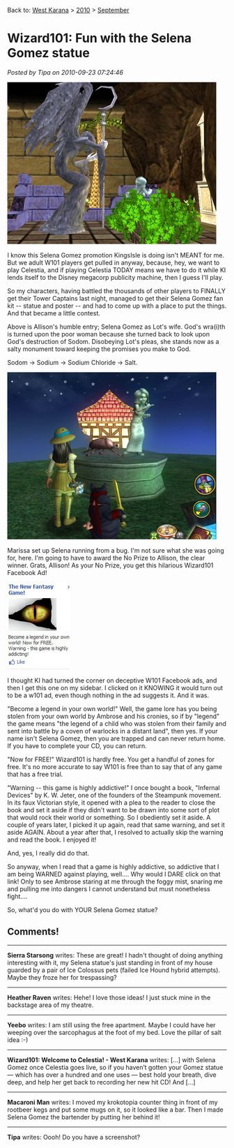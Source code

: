 Back to: [West Karana](/posts/westkarana.md) > [2010](/posts/2010/westkarana.md) > [September](./westkarana.md)
# Wizard101: Fun with the Selena Gomez statue

*Posted by Tipa on 2010-09-23 07:24:46*

[![](../../../uploads/2010/09/WizardGraphicalClient-2010-09-23-08-02-47-29-480x371.jpg "Selena as Lot's Wife")](../../../uploads/2010/09/WizardGraphicalClient-2010-09-23-08-02-47-29.jpg)

I know this Selena Gomez promotion KingsIsle is doing isn't MEANT for me. But we adult W101 players get pulled in anyway, because, hey, we want to play Celestia, and if playing Celestia TODAY means we have to do it while KI lends itself to the Disney megacorp publicity machine, then I guess I'll play.

So my characters, having battled the thousands of other players to FINALLY get their Tower Captains last night, managed to get their Selena Gomez fan kit -- statue and poster -- and had to come up with a place to put the things. And that became a little contest.

Above is Allison's humble entry; Selena Gomez as Lot's wife. God's wra(i)th is turned upon the poor woman because she turned back to look upon God's destruction of Sodom. Disobeying Lot's pleas, she stands now as a salty monument toward keeping the promises you make to God.

Sodom -> Sodium -> Sodium Chloride -> Salt.

[![](../../../uploads/2010/09/WizardGraphicalClient-2010-09-22-21-32-05-75-480x383.jpg "Selena running from a bug")](../../../uploads/2010/09/WizardGraphicalClient-2010-09-22-21-32-05-75.jpg)

Marissa set up Selena running from a bug. I'm not sure what she was going for, here. I'm going to have to award the No Prize to Allison, the clear winner. Grats, Allison! As your No Prize, you get this hilarious Wizard101 Facebook Ad!

[![](../../../uploads/2010/09/Fullscreen-capture-9222010-93317-PM.jpg "Wizard101 Facebook Ad")](../../../uploads/2010/09/Fullscreen-capture-9222010-93317-PM.jpg)

I thought KI had turned the corner on deceptive W101 Facebook ads, and then I get this one on my sidebar. I clicked on it KNOWING it would turn out to be a w101 ad, even though nothing in the ad suggests it. And it was.

"Become a legend in your own world!" Well, the game lore has you being stolen from your own world by Ambrose and his cronies, so if by "legend" the game means "the legend of a child who was stolen from their family and sent into battle by a coven of warlocks in a distant land", then yes. If your name isn't Selena Gomez, then you are trapped and can never return home. If you have to complete your CD, you can return.

"Now for FREE!" Wizard101 is hardly free. You get a handful of zones for free. It's no more accurate to say W101 is free than to say that of any game that has a free trial. 

"Warning -- this game is highly addictive!" I once bought a book, "Infernal Devices" by K. W. Jeter, one of the founders of the Steampunk movement. In its faux Victorian style, it opened with a plea to the reader to close the book and set it aside if they didn't want to be drawn into some sort of plot that would rock their world or something. So I obediently set it aside. A couple of years later, I picked it up again, read that same warning, and set it aside AGAIN. About a year after that, I resolved to actually skip the warning and read the book. I enjoyed it!

And, yes, I really did do that.

So anyway, when I read that a game is highly addictive, so addictive that I am being WARNED against playing, well.... Why would I DARE click on that link! Only to see Ambrose staring at me through the foggy mist, snaring me and pulling me into dangers I cannot understand but must nonetheless fight....

So, what'd you do with YOUR Selena Gomez statue?


## Comments!

---

**Sierra Starsong** writes: These are great! I hadn't thought of doing anything interesting with it, my Selena statue's just standing in front of my house guarded by a pair of Ice Colossus pets (failed Ice Hound hybrid attempts). Maybe they froze her for trespassing?

---

**Heather Raven** writes: Hehe! I love those ideas! 
I just stuck mine in the backstage area of my theatre.

---

**Yeebo** writes: I am still using the free apartment. Maybe I could have her weeping over the sarcophagus at the foot of my bed. Love the pillar of salt idea :-)

---

**Wizard101: Welcome to Celestia! - West Karana** writes: [...] with Selena Gomez once Celestia goes live, so if you haven’t gotten your Gomez statue — which has over a hundred and one uses — best hold your breath, dive deep, and help her get back to recording her new hit CD! And [...]

---

**Macaroni Man** writes: I moved my krokotopia counter thing in front of my rootbeer kegs and put some mugs on it, so it looked like a bar. Then I made Selena Gomez the bartender by putting her behind it!

---

**Tipa** writes: Oooh! Do you have a screenshot?

